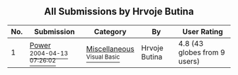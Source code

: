 ﻿<div align="center">

## All Submissions by Hrvoje  Butina

</div>

No.  | Submission | Category | By   | User Rating
---- | ---------- | -------- | ---- | -----------
1 | [Power<br /><sup>2004-04-13 07:26:02</sup>](https://github.com/Planet-Source-Code/hrvoje-butina-power__1-53118) | [Miscellaneous<br /><sup>Visual Basic</sup>](../ByCategory/miscellaneous__1-1.md) | Hrvoje  Butina | 4.8 (43 globes from 9 users)
